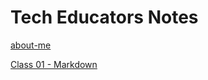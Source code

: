 # Tech Educators Notes

[about-me](https://26june.github.io/reading-notes/about)

[Class 01 - Markdown](https://26june.github.io/reading-notes/class01)
